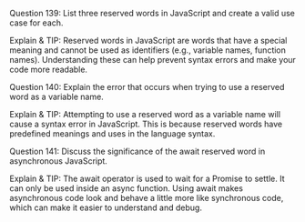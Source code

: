 Question 139: List three reserved words in JavaScript and create a valid use case for each.

Explain & TIP: Reserved words in JavaScript are words that have a special meaning and cannot be used as identifiers (e.g., variable names, function names). Understanding these can help prevent syntax errors and make your code more readable.



Question 140: Explain the error that occurs when trying to use a reserved word as a variable name.

Explain & TIP: Attempting to use a reserved word as a variable name will cause a syntax error in JavaScript. This is because reserved words have predefined meanings and uses in the language syntax.



Question 141: Discuss the significance of the await reserved word in asynchronous JavaScript.

Explain & TIP: The await operator is used to wait for a Promise to settle. It can only be used inside an async function. Using await makes asynchronous code look and behave a little more like synchronous code, which can make it easier to understand and debug.